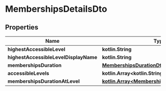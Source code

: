 
# MembershipsDetailsDto

## Properties
Name | Type | Description | Notes
------------ | ------------- | ------------- | -------------
**highestAccessibleLevel** | **kotlin.String** |  | 
**highestAccessibleLevelDisplayName** | **kotlin.String** |  | 
**membershipsDuration** | [**MembershipsDurationDto**](MembershipsDurationDto.md) |  | 
**accessibleLevels** | **kotlin.Array&lt;kotlin.String&gt;** |  |  [optional]
**membershipsDurationAtLevel** | [**kotlin.Array&lt;MembershipsDurationAtLevelDto&gt;**](MembershipsDurationAtLevelDto.md) |  |  [optional]



